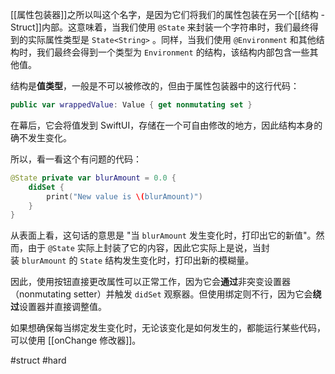 [[属性包装器]]之所以叫这个名字，是因为它们将我们的属性包装在另一个[[结构 - Struct]]内部。这意味着，当我们使用 `@State` 来封装一个字符串时，我们最终得到的实际属性类型是 `State<String>` 。同样，当我们使用 `@Environment` 和其他结构时，我们最终会得到一个类型为 `Environment` 的结构，该结构内部包含一些其他值。

结构是**值类型**，一般是不可以被修改的，但由于属性包装器中的这行代码：

```swift
public var wrappedValue: Value { get nonmutating set }
```

在幕后，它会将值发到 SwiftUI，存储在一个可自由修改的地方，因此结构本身的确不发生变化。

所以，看一看这个有问题的代码：

```swift
@State private var blurAmount = 0.0 {
    didSet {
        print("New value is \(blurAmount)")
    }
}
```

从表面上看，这句话的意思是 "当 `blurAmount` 发生变化时，打印出它的新值"。然而，由于 `@State` 实际上封装了它的内容，因此它实际上是说，当封装 `blurAmount` 的 `State` 结构发生变化时，打印出新的模糊量。

因此，使用按钮直接更改属性可以正常工作，因为它会**通过**非突变设置器（nonmutating setter）并触发 `didSet` 观察器。但使用绑定则不行，因为它会**绕过**设置器并直接调整值。

如果想确保每当绑定发生变化时，无论该变化是如何发生的，都能运行某些代码，可以使用 [[onChange 修改器]]。

#struct #hard 